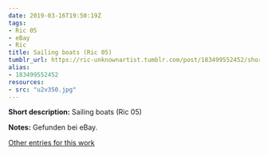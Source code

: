 ```yaml
---
date: 2019-03-16T19:50:19Z
tags:
- Ric 05
- eBay
- Ric
title: Sailing boats (Ric 05)
tumblr_url: https://ric-unknownartist.tumblr.com/post/183499552452/short-description-sailing-boat-notes-found-on
alias:
- 183499552452
resources:
- src: "u2v350.jpg"
---
```


**Short description:** Sailing boats (Ric 05)

**Notes:** Gefunden bei eBay.

[Other entries for this work](/tags/ric-05)
